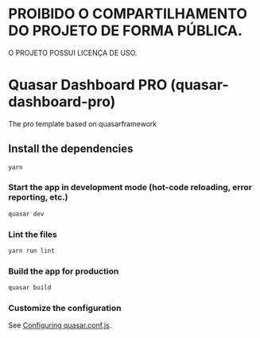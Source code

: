 # PROIBIDO O COMPARTILHAMENTO DO PROJETO DE FORMA PÚBLICA.
O PROJETO POSSUI LICENÇA DE USO.
# Quasar Dashboard PRO (quasar-dashboard-pro)
The pro template based on quasarframework

## Install the dependencies
```bash
yarn
```

### Start the app in development mode (hot-code reloading, error reporting, etc.)
```bash
quasar dev
```

### Lint the files
```bash
yarn run lint
```

### Build the app for production
```bash
quasar build
```

### Customize the configuration
See [Configuring quasar.conf.js](https://v1.quasar.dev/quasar-cli/quasar-conf-js).
